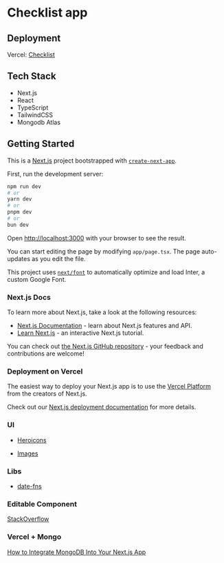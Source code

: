 # Checklist app 

## Deployment

Vercel: [Checklist](https://checklist-app-phi.vercel.app/)

## Tech Stack

- Next.js
- React
- TypeScript
- TailwindCSS
- Mongodb Atlas


## Getting Started

This is a [Next.js](https://nextjs.org/) project bootstrapped with [`create-next-app`](https://github.com/vercel/next.js/tree/canary/packages/create-next-app).

First, run the development server:

```bash
npm run dev
# or
yarn dev
# or
pnpm dev
# or
bun dev
```

Open [http://localhost:3000](http://localhost:3000) with your browser to see the result.

You can start editing the page by modifying `app/page.tsx`. The page auto-updates as you edit the file.

This project uses [`next/font`](https://nextjs.org/docs/basic-features/font-optimization) to automatically optimize and load Inter, a custom Google Font.

### Next.js Docs

To learn more about Next.js, take a look at the following resources:

- [Next.js Documentation](https://nextjs.org/docs) - learn about Next.js features and API.
- [Learn Next.js](https://nextjs.org/learn) - an interactive Next.js tutorial.

You can check out [the Next.js GitHub repository](https://github.com/vercel/next.js/) - your feedback and contributions are welcome!

### Deployment on Vercel

The easiest way to deploy your Next.js app is to use the [Vercel Platform](https://vercel.com/new?utm_medium=default-template&filter=next.js&utm_source=create-next-app&utm_campaign=create-next-app-readme) from the creators of Next.js.

Check out our [Next.js deployment documentation](https://nextjs.org/docs/deployment) for more details.

### UI

- [Heroicons](https://heroicons.com/)

- [Images](https://unsplash.com/)

### Libs

- [date-fns](https://date-fns.org/)

### Editable Component

[StackOverflow](https://stackoverflow.com/questions/66991797/next-js-how-to-make-only-one-input-field-inline-editable-when-every-tag-checks)

### Vercel + Mongo

[How to Integrate MongoDB Into Your Next.js App](https://www.mongodb.com/developer/languages/javascript/nextjs-with-mongodb/)
